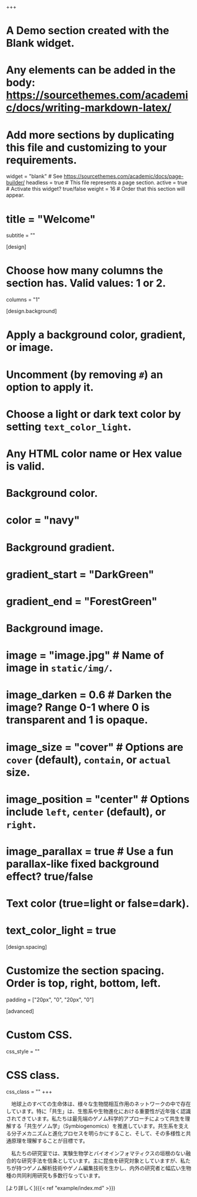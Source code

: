 +++
# A Demo section created with the Blank widget.
# Any elements can be added in the body: https://sourcethemes.com/academic/docs/writing-markdown-latex/
# Add more sections by duplicating this file and customizing to your requirements.

widget = "blank"  # See https://sourcethemes.com/academic/docs/page-builder/
headless = true  # This file represents a page section.
active = true  # Activate this widget? true/false
weight = 16  # Order that this section will appear.

# title = "Welcome"
subtitle = ""

[design]
  # Choose how many columns the section has. Valid values: 1 or 2.
  columns = "1"

[design.background]
  # Apply a background color, gradient, or image.
  #   Uncomment (by removing `#`) an option to apply it.
  #   Choose a light or dark text color by setting `text_color_light`.
  #   Any HTML color name or Hex value is valid.

  # Background color.
  # color = "navy"
  
  # Background gradient.
#  gradient_start = "DarkGreen"
#  gradient_end = "ForestGreen"
  
  # Background image.
  # image = "image.jpg"  # Name of image in `static/img/`.
  # image_darken = 0.6  # Darken the image? Range 0-1 where 0 is transparent and 1 is opaque.
  # image_size = "cover"  #  Options are `cover` (default), `contain`, or `actual` size.
  # image_position = "center"  # Options include `left`, `center` (default), or `right`.
  # image_parallax = true  # Use a fun parallax-like fixed background effect? true/false
  
  # Text color (true=light or false=dark).
#  text_color_light = true

[design.spacing]
  # Customize the section spacing. Order is top, right, bottom, left.
  padding = ["20px", "0", "20px", "0"]

[advanced]
 # Custom CSS. 
 css_style = ""
 
 # CSS class.
 css_class = ""
+++

　地球上のすべての生命体は、様々な生物間相互作用のネットワークの中で存在しています。特に「共生」は、生態系や生物進化における重要性が近年強く認識されてきています。私たちは最先端のゲノム科学的アプローチによって共生を理解する「共生ゲノム学」（Symbiogenomics）を推進しています。共生系を支える分子メカニズムと進化プロセスを明らかにすること、そして、その多様性と共通原理を理解することが目標です。

　私たちの研究室では、実験生物学とバイオインフォマティクスの垣根のない融合的な研究手法を信条としています。主に昆虫を研究対象としていますが、私たちが持つゲノム解析技術やゲノム編集技術を生かし、内外の研究者と幅広い生物種の共同利用研究も多数行なっています。

[より詳しく]({{< ref "example/index.md" >}})
